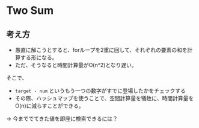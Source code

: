 # Two Sum

## 考え方

- 愚直に解こうとすると、forループを2重に回して、それぞれの要素の和を計算する形になる。
- ただ、そうなると時間計算量がO(n^2)となり遅い。

そこで、
- `target - num` というもう一つの数字がすでに登場したかをチェックする
- その際、ハッシュマップを使うことで、空間計算量を犠牲に、時間計算量をO(n)に減らすことができる。


→ 今まででてきた値を即座に検索できるには？
